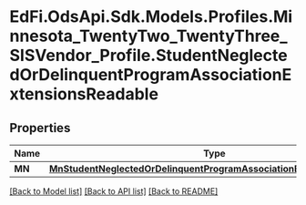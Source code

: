 # EdFi.OdsApi.Sdk.Models.Profiles.Minnesota_TwentyTwo_TwentyThree_SISVendor_Profile.StudentNeglectedOrDelinquentProgramAssociationExtensionsReadable
## Properties

Name | Type | Description | Notes
------------ | ------------- | ------------- | -------------
**MN** | [**MnStudentNeglectedOrDelinquentProgramAssociationExtensionReadable**](MnStudentNeglectedOrDelinquentProgramAssociationExtensionReadable.md) |  | [optional] 

[[Back to Model list]](../README.md#documentation-for-models) [[Back to API list]](../README.md#documentation-for-api-endpoints) [[Back to README]](../README.md)

